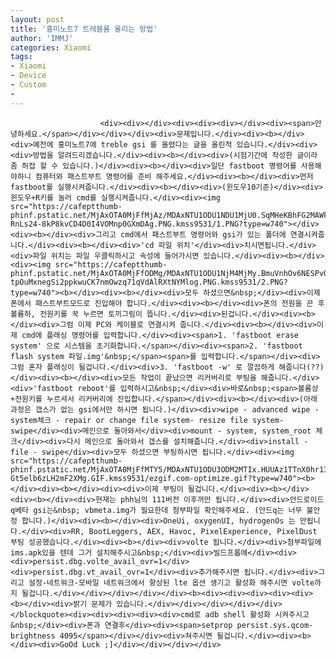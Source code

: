 ```yaml
---
layout: post
title: '홍미노트7 트레블롬 올리는 방법'
author: 'IMMJ'
categories: Xiaomi
tags:
- Xiaomi
- Device
- Custom
- 
---
```



<script> location.href='https://cafe.naver.com/develoid/866974' ; </script>


















						<div><div></div><div><div><div></div><div><span>안녕하세요.</span></div></div></div><div>문제입니다.</div><div><b></div><div>예전에 홍미노트7에 treble gsi 를 올렸다는 글을 올린적 있습니다.</div><div><div>방법을 알려드리겠습니다.</div><div><b></div><div>(시험기간에 작성한 글이라 좀 허접 할 수 있습니다.)</div><div><b></div><div>일단 fastboot 명령어를 사용해야하니 컴퓨터와 패스트부트 명령어를 준비 해주세요.</div><div><b></div><div>먼저 fastboot를 실행시켜줍니다.</div><div><b></div><div>(윈도우10기준)</div><div>윈도우+R키를 눌러 cmd를 실행시켜줍니다.</div><div><img src="https://cafeptthumb-phinf.pstatic.net/MjAxOTA0MjFfMjAz/MDAxNTU1ODU1NDU1MjU0.SqMHeKBhFG2MAWkzPyFqrbsgefe16UFzj4AUT_kgrSQg.LFKwit_VzTP-RnLs24-8kP8kvCD4D0I4VOMnp0GXmDAg.PNG.kmss9531/1.PNG?type=w740"></div><div><b></div><div>그리고 cmd에서 패스트부트 명령어와 gsi가 있는 폴더에 연결시켜줍니다.</div><div><b></div><div>'cd 파일 위치'</div><div>치시면됩니다.</div><div>파일 위치는 파일 우클릭하시고 속성에 들어가시면 있습니다.</div><div><b></div><div><img src="https://cafeptthumb-phinf.pstatic.net/MjAxOTA0MjFfODMg/MDAxNTU1ODU1NjM4MjMy.BmuVnhOv6NESPvOFkSaiHstR9aOv9mMh07zm0i9OtjUg.V-tpOuMxnegSi2ppkwuCK7nmOwzq71qVdAlRXtNYMlog.PNG.kmss9531/2.PNG?type=w740"><b></div><div><b></div><div>모두 하셨으면&nbsp;</div><div>이제 폰에서 패스트부트모드로 진입해야 합니다.</div><div><b></div><div>폰의 전원을 끈 후 볼륨하, 전원키를 꾹 누르면 토끼그림이 뜹니다.</div><div>된겁니다.</div><div><b></div><div>그럼 이제 PC와 케이블로 연결시켜 줍니다.</div><div><b></div><div>이제 cmd에 플래싱 명령어를 입력합니다.</div><div><span>1. 'fastboot erase system' 으로 시스템을 초기화합니다.</span></div><div><span>2. 'fastboot flash system 파일.img'&nbsp;</span><span>를 입력합니다.</span></div><div>그럼 혼자 플래싱이 될겁니다.</div><div>3. 'fastboot -w' 로 깔끔하게 해줍니다(??)</div><div><b></div><div>모든 작업이 끝났으면 리커버리로 부팅을 해줍니다.</div><div>'fastboot reboot'를 입력하시고&nbsp;</div><div>바로&nbsp;<span>볼륨상+전원키를 누르셔서 리커버리에 진입합니다.</span></div><div><b></div><div>(아래 과정은 갭스가 없는 gsi에서만 하시면 됩니다.)</div><div>wipe - advanced wipe - system체크 - repair or change file system- resize file system- swipe</div><div>메인으로 돌아와서</div><div>mount - system, system_root 체크</div><div>다시 메인으로 돌아와서 갭스를 설치해줍니다.</div><div>install - file - swipe</div><div>모두 하셨으면 부팅하시면 됩니다.</div><div><img src="https://cafeptthumb-phinf.pstatic.net/MjAxOTA0MjFfMTY5/MDAxNTU1ODU3ODM2MTIx.HUUAz1TTnX0hr13uBNUtPs0N1HkMxZ_gO1MoIrvvBxog.hvvGdmSYEeuRXUExQfeC51h2r8-Gt5elb6zLH2mF2XMg.GIF.kmss9531/ezgif.com-optimize.gif?type=w740"><b></div><div><b></div><div><div>이제 부팅이 될겁니다.</div><div><b></div><div><b></div><div>현재는 phh님의 111버전 이후꺼만 됩니다.</div><div>안드로이드q베타 gsi는&nbsp; vbmeta.img가 필요한데 첨부파일 확인해주세요. (안드q는 너무 불안정 합니다.)</div><div><b></div><div>OneUi, oxygenUI, hydrogenOs 는 안됩니다.</div><div>RR, BootLeggers, AEX, Havoc, PixelExperience, PixelDust 부팅 성공했습니다.</div><div><b></div><div>volte 됩니다.</div><div>첨부파일에 ims.apk있을 텐데 그거 설치해주시고&nbsp;</div><div>빌드프롭에</div><div><div>persist.dbg.volte_avail_ovr=1</div><div>persist.dbg.vt_avail_ovr=1</div><div>추가해주시면 됩니다.</div><div>그리고 설정-네트워크-모바일 네트워크에서 향상된 lte 옵션 생기고 활성화 해주시면 volte까지 될겁니다.</div></div></div></div></div><b><div><div><div><div><div><b></div><div>밝기 문제가 있습니다.</div></div></div></div></div></blockquote><div><div><div><div><div>cmd로 adb shell 활성화 시켜주시고&nbsp;</div><div>폰과 연결후</div><div><span>setprop persist.sys.qcom-brightness 4095</span></div></div><div>쳐주시면 될겁니다.</div><div><b></div><div>GoOd Luck ;]</div></div></div></div>

